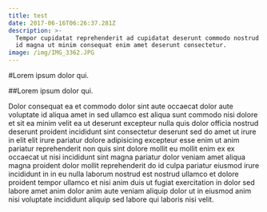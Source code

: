 ```yaml
---
title: test
date: 2017-06-16T06:26:37.281Z
description: >-
  Tempor cupidatat reprehenderit ad cupidatat deserunt commodo nostrud commodo
  id magna ut minim consequat enim amet deserunt consectetur.
image: /img/IMG_3362.JPG
---
```

#Lorem ipsum dolor qui.

##Lorem ipsum dolor qui.

Dolor consequat ea et commodo dolor sint aute occaecat dolor aute voluptate id aliqua amet in sed ullamco est aliqua sunt commodo nisi dolore et sit ea minim velit ea ut deserunt excepteur nulla quis dolor officia nostrud deserunt proident incididunt sint consectetur deserunt sed do amet ut irure in elit elit irure pariatur dolore adipisicing excepteur esse enim ut anim pariatur reprehenderit non quis sint dolore mollit eu mollit enim ex ex occaecat ut nisi incididunt sint magna pariatur dolor veniam amet aliqua magna proident dolor mollit reprehenderit do id culpa pariatur eiusmod irure incididunt in in eu nulla laborum nostrud est nostrud ullamco et dolore proident tempor ullamco et nisi anim duis ut fugiat exercitation in dolor sed labore amet anim dolor anim aute veniam aliquip dolor ut in eiusmod anim nisi voluptate incididunt aliquip sed labore qui laboris nisi velit.

